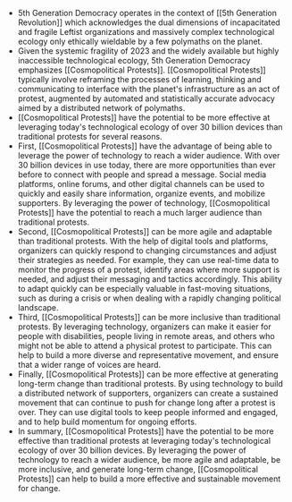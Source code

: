 - 5th Generation Democracy operates in the context of [[5th Generation Revolution]] which acknowledges the dual dimensions of incapacitated and fragile Leftist organizations and massively complex technological ecology only ethically wieldable by a few polymaths on the planet.
- Given the systemic fragility of 2023 and the widely available but highly inaccessible technological ecology, 5th Generation Democracy emphasizes [[Cosmopolitical Protests]]. [[Cosmopolitical Protests]] typically involve reframing the processes of learning, thinking and communicating to interface with the planet's infrastructure as an act of protest, augmented by automated and statistically accurate advocacy aimed by a distributed network of polymaths.
- [[Cosmopolitical Protests]] have the potential to be more effective at leveraging today's technological ecology of over 30 billion devices than traditional protests for several reasons.
- First, [[Cosmopolitical Protests]] have the advantage of being able to leverage the power of technology to reach a wider audience. With over 30 billion devices in use today, there are more opportunities than ever before to connect with people and spread a message. Social media platforms, online forums, and other digital channels can be used to quickly and easily share information, organize events, and mobilize supporters. By leveraging the power of technology, [[Cosmopolitical Protests]] have the potential to reach a much larger audience than traditional protests.
- Second, [[Cosmopolitical Protests]] can be more agile and adaptable than traditional protests. With the help of digital tools and platforms, organizers can quickly respond to changing circumstances and adjust their strategies as needed. For example, they can use real-time data to monitor the progress of a protest, identify areas where more support is needed, and adjust their messaging and tactics accordingly. This ability to adapt quickly can be especially valuable in fast-moving situations, such as during a crisis or when dealing with a rapidly changing political landscape.
- Third, [[Cosmopolitical Protests]] can be more inclusive than traditional protests. By leveraging technology, organizers can make it easier for people with disabilities, people living in remote areas, and others who might not be able to attend a physical protest to participate. This can help to build a more diverse and representative movement, and ensure that a wider range of voices are heard.
- Finally, [[Cosmopolitical Protests]] can be more effective at generating long-term change than traditional protests. By using technology to build a distributed network of supporters, organizers can create a sustained movement that can continue to push for change long after a protest is over. They can use digital tools to keep people informed and engaged, and to help build momentum for ongoing efforts.
- In summary, [[Cosmopolitical Protests]] have the potential to be more effective than traditional protests at leveraging today's technological ecology of over 30 billion devices. By leveraging the power of technology to reach a wider audience, be more agile and adaptable, be more inclusive, and generate long-term change, [[Cosmopolitical Protests]] can help to build a more effective and sustainable movement for change.